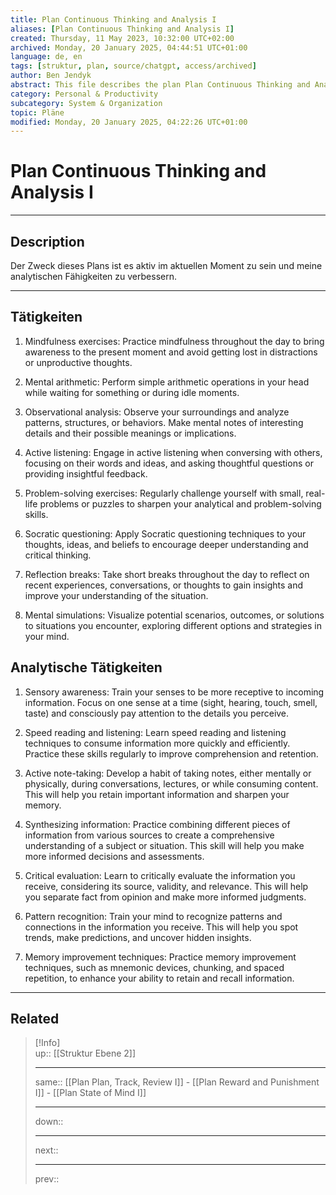 ```yaml
---
title: Plan Continuous Thinking and Analysis I
aliases: [Plan Continuous Thinking and Analysis I]
created: Thursday, 11 May 2023, 10:32:00 UTC+02:00
archived: Monday, 20 January 2025, 04:44:51 UTC+01:00
language: de, en
tags: [struktur, plan, source/chatgpt, access/archived]
author: Ben Jendyk
abstract: This file describes the plan Plan Continuous Thinking and Analysis I.
category: Personal & Productivity 
subcategory: System & Organization 
topic: Pläne 
modified: Monday, 20 January 2025, 04:22:26 UTC+01:00
---
```


# Plan Continuous Thinking and Analysis I

---

## Description

Der Zweck dieses Plans ist es aktiv im aktuellen Moment zu sein und meine analytischen Fähigkeiten zu verbessern.

---

## Tätigkeiten

1. Mindfulness exercises: Practice mindfulness throughout the day to bring awareness to the present moment and avoid getting lost in distractions or unproductive thoughts.
	 
2. Mental arithmetic: Perform simple arithmetic operations in your head while waiting for something or during idle moments.
	 
3. Observational analysis: Observe your surroundings and analyze patterns, structures, or behaviors. Make mental notes of interesting details and their possible meanings or implications.
	 
4. Active listening: Engage in active listening when conversing with others, focusing on their words and ideas, and asking thoughtful questions or providing insightful feedback.
	 
5. Problem-solving exercises: Regularly challenge yourself with small, real-life problems or puzzles to sharpen your analytical and problem-solving skills.
	 
6. Socratic questioning: Apply Socratic questioning techniques to your thoughts, ideas, and beliefs to encourage deeper understanding and critical thinking.
	 
7. Reflection breaks: Take short breaks throughout the day to reflect on recent experiences, conversations, or thoughts to gain insights and improve your understanding of the situation.
	 
8. Mental simulations: Visualize potential scenarios, outcomes, or solutions to situations you encounter, exploring different options and strategies in your mind.

## Analytische Tätigkeiten

1. Sensory awareness: Train your senses to be more receptive to incoming information. Focus on one sense at a time (sight, hearing, touch, smell, taste) and consciously pay attention to the details you perceive.
	 
2. Speed reading and listening: Learn speed reading and listening techniques to consume information more quickly and efficiently. Practice these skills regularly to improve comprehension and retention.
	 
3. Active note-taking: Develop a habit of taking notes, either mentally or physically, during conversations, lectures, or while consuming content. This will help you retain important information and sharpen your memory.
	 
4. Synthesizing information: Practice combining different pieces of information from various sources to create a comprehensive understanding of a subject or situation. This skill will help you make more informed decisions and assessments.
	 
5. Critical evaluation: Learn to critically evaluate the information you receive, considering its source, validity, and relevance. This will help you separate fact from opinion and make more informed judgments.
	 
6. Pattern recognition: Train your mind to recognize patterns and connections in the information you receive. This will help you spot trends, make predictions, and uncover hidden insights.
	 
7. Memory improvement techniques: Practice memory improvement techniques, such as mnemonic devices, chunking, and spaced repetition, to enhance your ability to retain and recall information.

--- 

## Related

> [!Info]  
> up:: [[Struktur Ebene 2]]
> - ---
> same:: [[Plan Plan, Track, Review I]] - [[Plan Reward and Punishment I]] - [[Plan State of Mind I]] 
> - ---
> down::
> - ---
> next::
> - ---
> prev::
